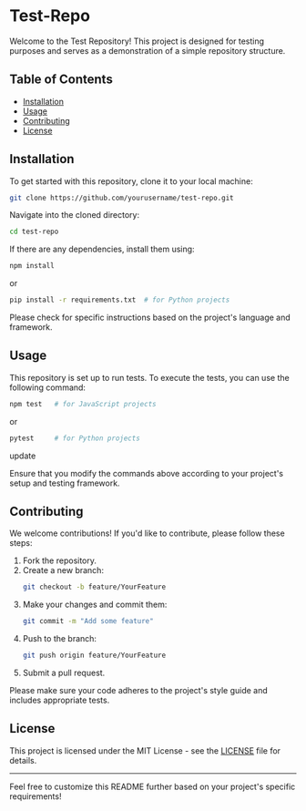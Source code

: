 # Test-Repo

Welcome to the Test Repository! This project is designed for testing purposes and serves as a demonstration of a simple repository structure. 

## Table of Contents

- [Installation](#installation)
- [Usage](#usage)
- [Contributing](#contributing)
- [License](#license)

## Installation

To get started with this repository, clone it to your local machine:

```bash
git clone https://github.com/yourusername/test-repo.git
```

Navigate into the cloned directory:

```bash
cd test-repo
```

If there are any dependencies, install them using:

```bash
npm install
```
or 
```bash
pip install -r requirements.txt  # for Python projects
```

Please check for specific instructions based on the project's language and framework.

## Usage

This repository is set up to run tests. To execute the tests, you can use the following command:

```bash
npm test   # for JavaScript projects
```
or 
```bash
pytest     # for Python projects
```

update

Ensure that you modify the commands above according to your project's setup and testing framework.

## Contributing

We welcome contributions! If you'd like to contribute, please follow these steps:

1. Fork the repository.
2. Create a new branch:
   ```bash
   git checkout -b feature/YourFeature
   ```
3. Make your changes and commit them:
   ```bash
   git commit -m "Add some feature"
   ```
4. Push to the branch:
   ```bash
   git push origin feature/YourFeature
   ```
5. Submit a pull request.

Please make sure your code adheres to the project's style guide and includes appropriate tests.

## License

This project is licensed under the MIT License - see the [LICENSE](LICENSE) file for details.

---

Feel free to customize this README further based on your project's specific requirements!